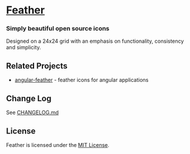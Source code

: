 [Feather](https://feathericons.com)
===

### Simply beautiful open source icons

Designed on a 24x24 grid with an emphasis on functionality, consistency and simplicity.

Related Projects
---

 - [angular-feather](https://github.com/michaelbazos/angular-feather) - feather icons for  angular applications

Change Log
---

See [CHANGELOG.md](https://github.com/colebemis/feather/blob/master/CHANGELOG.md)

License
---

Feather is licensed under the [MIT License](http://opensource.org/licenses/MIT).
